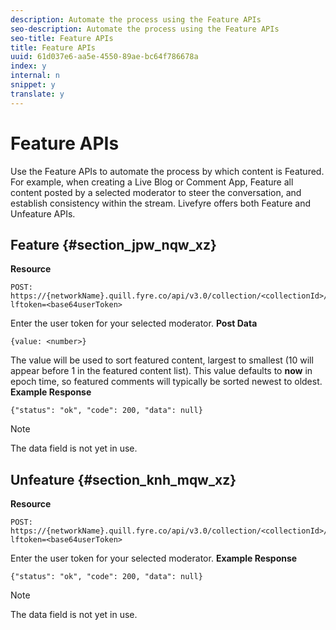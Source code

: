 ```yaml
---
description: Automate the process using the Feature APIs
seo-description: Automate the process using the Feature APIs
seo-title: Feature APIs
title: Feature APIs
uuid: 61d037e6-aa5e-4550-89ae-bc64f786678a
index: y
internal: n
snippet: y
translate: y
---
```


# Feature APIs

Use the Feature APIs to automate the process by which content is Featured. For example, when creating a Live Blog or Comment App, Feature all content posted by a selected moderator to steer the conversation, and establish consistency within the stream.
Livefyre offers both Feature and Unfeature APIs.

## Feature {#section_jpw_nqw_xz}

**Resource**

```
POST: https://{networkName}.quill.fyre.co/api/v3.0/collection/<collectionId>/feature/<commentId>/?lftoken=<base64userToken>
```
Enter the user token for your selected moderator.
**Post Data**

```
{value: <number>}

```
The value will be used to sort featured content, largest to smallest (10 will appear before 1 in the featured content list). This value defaults to **now** in epoch time, so featured comments will typically be sorted newest to oldest.
**Example Response**

```
{"status": "ok", "code": 200, "data": null}

```

>[!NOTE]
>
>The data field is not yet in use.


## Unfeature {#section_knh_mqw_xz}

**Resource**

```
POST: https://{networkName}.quill.fyre.co/api/v3.0/collection/<collectionId>/unfeature/<commentId>/?lftoken=<base64userToken>
```
Enter the user token for your selected moderator.
**Example Response**

```
{"status": "ok", "code": 200, "data": null}

```

>[!NOTE]
>
>The data field is not yet in use.

